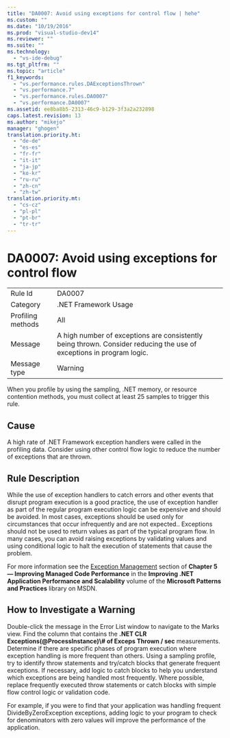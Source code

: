 ```yaml
---
title: "DA0007: Avoid using exceptions for control flow | hehe"
ms.custom: ""
ms.date: "10/19/2016"
ms.prod: "visual-studio-dev14"
ms.reviewer: ""
ms.suite: ""
ms.technology: 
  - "vs-ide-debug"
ms.tgt_pltfrm: ""
ms.topic: "article"
f1_keywords: 
  - "vs.performance.rules.DAExceptionsThrown"
  - "vs.performance.7"
  - "vs.performance.rules.DA0007"
  - "vs.performance.DA0007"
ms.assetid: ee8ba8b5-2313-46c9-b129-3f3a2a232898
caps.latest.revision: 13
ms.author: "mikejo"
manager: "ghogen"
translation.priority.ht: 
  - "de-de"
  - "es-es"
  - "fr-fr"
  - "it-it"
  - "ja-jp"
  - "ko-kr"
  - "ru-ru"
  - "zh-cn"
  - "zh-tw"
translation.priority.mt: 
  - "cs-cz"
  - "pl-pl"
  - "pt-br"
  - "tr-tr"
---
```

# DA0007: Avoid using exceptions for control flow
|||  
|-|-|  
|Rule Id|DA0007|  
|Category|.NET Framework Usage|  
|Profiling methods|All|  
|Message|A high number of exceptions are consistently being thrown. Consider reducing the use of exceptions in program logic.|  
|Message type|Warning|  
  
 When you profile by using the sampling, .NET memory, or resource contention methods, you must collect at least 25 samples to trigger this rule.  
  
## Cause  
 A high rate of .NET Framework exception handlers were called in the profiling data. Consider using other control flow logic to reduce the number of exceptions that are thrown.  
  
## Rule Description  
 While the use of exception handlers to catch errors and other events that disrupt program execution is a good practice, the use of exception handler as part of the regular program execution logic can be expensive and should be avoided. In most cases, exceptions should be used only for circumstances that occur infrequently and are not expected.. Exceptions should not be used to return values as part of the typical program flow. In many cases, you can avoid raising exceptions by validating values and using conditional logic to halt the execution of statements that cause the problem.  
  
 For more information see the [Exception Management](http://go.microsoft.com/fwlink/?LinkID=177825) section of **Chapter 5 — Improving Managed Code Performance** in the **Improving .NET Application Performance and Scalability** volume of the **Microsoft Patterns and Practices** library on MSDN.  
  
## How to Investigate a Warning  
 Double-click the message in the Error List window to navigate to the Marks view. Find the column that contains the **.NET CLR Exceptions(@ProcessInstance)\\# of Exceps Thrown / sec** measurements. Determine if there are specific phases of program execution where exception handling is more frequent than others. Using a sampling profile, try to identify throw statements and try/catch blocks that generate frequent exceptions. If necessary, add logic to catch blocks to help you understand which exceptions are being handled most frequently. Where possible, replace frequently executed throw statements or catch blocks with simple flow control logic or validation code.  
  
 For example, if you were to find that your application was handling frequent DivideByZeroException exceptions, adding logic to your program to check for denominators with zero values will improve the performance of the application.
